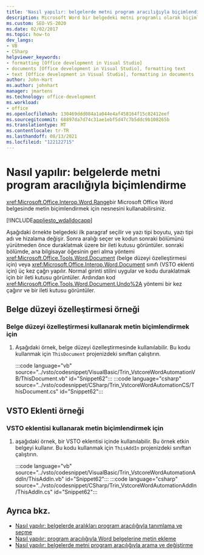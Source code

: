 ```yaml
---
title: 'Nasıl yapılır: belgelerde metni program aracılığıyla biçimlendirme'
description: Microsoft Word bir belgedeki metni programlı olarak biçimlendirmek için Range nesnesini nasıl kullanabileceğinizi öğrenin.
ms.custom: SEO-VS-2020
ms.date: 02/02/2017
ms.topic: how-to
dev_langs:
- VB
- CSharp
helpviewer_keywords:
- formatting [Office development in Visual Studio]
- documents [Office development in Visual Studio], formatting text
- text [Office development in Visual Studio], formatting in documents
author: John-Hart
ms.author: johnhart
manager: jmartens
ms.technology: office-development
ms.workload:
- office
ms.openlocfilehash: 130469ddd084a1a044e4af458164f15c82412eef
ms.sourcegitcommit: 68897da7d74c31ae1ebf5d47c7b5ddc9b108265b
ms.translationtype: MT
ms.contentlocale: tr-TR
ms.lasthandoff: 08/13/2021
ms.locfileid: "122122715"
---
```

# <a name="how-to-programmatically-format-text-in-documents"></a>Nasıl yapılır: belgelerde metni program aracılığıyla biçimlendirme
  <xref:Microsoft.Office.Interop.Word.Range>bir Microsoft Office Word belgesinde metin biçimlendirmek için nesnesini kullanabilirsiniz.

 [!INCLUDE[appliesto_wdalldocapp](../vsto/includes/appliesto-wdalldocapp-md.md)]

 Aşağıdaki örnekte belgedeki ilk paragraf seçilir ve yazı tipi boyutu, yazı tipi adı ve hizalama değişir. Sonra aralığı seçer ve kodun sonraki bölümünü yürütmeden önce duraklatmak üzere bir ileti kutusu görüntüler. sonraki bölümde, ana bilgisayar öğesinin geri alma yöntemi <xref:Microsoft.Office.Tools.Word.Document> (belge düzeyi özelleştirmesi için) veya <xref:Microsoft.Office.Interop.Word.Document> sınıfı (VSTO eklenti için) üç kez çağrı yapılır. Normal girinti stilini uygular ve kodu duraklatmak için bir ileti kutusu görüntüler. Ardından kod <xref:Microsoft.Office.Tools.Word.Document.Undo%2A> yöntemi bir kez çağırır ve bir ileti kutusu görüntüler.

## <a name="document-level-customization-example"></a>Belge düzeyi özelleştirmesi örneği

### <a name="to-format-text-using-a-document-level-customization"></a>Belge düzeyi özelleştirmesi kullanarak metin biçimlendirmek için

1. Aşağıdaki örnek, belge düzeyi özelleştirmesinde kullanılabilir. Bu kodu kullanmak için `ThisDocument` projenizdeki sınıftan çalıştırın.

     :::code language="vb" source="../vsto/codesnippet/VisualBasic/Trin_VstcoreWordAutomationVB/ThisDocument.vb" id="Snippet62":::
     :::code language="csharp" source="../vsto/codesnippet/CSharp/Trin_VstcoreWordAutomationCS/ThisDocument.cs" id="Snippet62":::

## <a name="vsto-add-in-example"></a>VSTO Eklenti örneği

### <a name="to-format-text-using-a-vsto-add-in"></a>VSTO eklentisi kullanarak metin biçimlendirmek için

1. aşağıdaki örnek, bir VSTO eklentisi içinde kullanılabilir. Bu örnek etkin belgeyi kullanır. Bu kodu kullanmak için `ThisAddIn` projenizdeki sınıftan çalıştırın.

     :::code language="vb" source="../vsto/codesnippet/VisualBasic/Trin_VstcoreWordAutomationAddIn/ThisAddIn.vb" id="Snippet62":::
     :::code language="csharp" source="../vsto/codesnippet/CSharp/Trin_VstcoreWordAutomationAddIn/ThisAddIn.cs" id="Snippet62":::

## <a name="see-also"></a>Ayrıca bkz.
- [Nasıl yapılır: belgelerde aralıkları program aracılığıyla tanımlama ve seçme](../vsto/how-to-programmatically-define-and-select-ranges-in-documents.md)
- [Nasıl yapılır: program aracılığıyla Word belgelerine metin ekleme](../vsto/how-to-programmatically-insert-text-into-word-documents.md)
- [Nasıl yapılır: belgelerde metni program aracılığıyla arama ve değiştirme](../vsto/how-to-programmatically-search-for-and-replace-text-in-documents.md)
